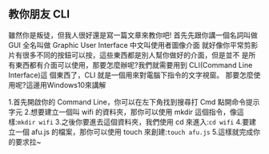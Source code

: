 ## 教你朋友 CLI
雖然你是叛徒，但我人很好還是寫一篇文章來教你吧!
首先先跟你講一個名詞叫做 GUI 全名叫做 Graphic User Interface 中文叫使用者圖像介面
就好像你平常剪影片有很多不同的按鈕可以按，這些東西都是別人幫你做好的介面，但是並不
是所有東西都有介面可以使用，那要怎麼辦呢?我們就需要用到 CLI(Command Line Interface)這
個東西了，CLI 就是一個用來對電腦下指令的文字視窗。
那要怎麼使用呢?這邊用Windows10來講解

1.首先開啟你的 Command Line，你可以在左下角找到搜尋打 Cmd 點開命令提示字元
2.想要建立一個叫 wifi 的資料夾，那你可以使用 mkdir 這個指令，像這樣:`mkdir wifi`
3.之後你要進去這個資料夾，我們使用 cd 來進入:`cd wifi`
4.要建立一個 afu.js 的檔案，那你可以使用 touch 來創建:`touch afu.js`
5.這樣就完成你的要求拉~
